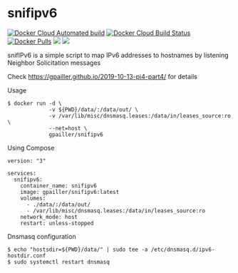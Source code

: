 # snifipv6
[![Docker Cloud Automated build](https://img.shields.io/docker/cloud/automated/gpailler/snifipv6)](https://hub.docker.com/r/gpailler/snifipv6/builds)
[![Docker Cloud Build Status](https://img.shields.io/docker/cloud/build/gpailler/snifipv6)](https://hub.docker.com/r/gpailler/snifipv6/builds)
[![Docker Pulls](https://img.shields.io/docker/pulls/gpailler/snifipv6.svg)](https://hub.docker.com/r/gpailler/snifipv6/)
[![](https://images.microbadger.com/badges/version/gpailler/snifipv6:latest.svg)](https://microbadger.com/images/gpailler/snifipv6:latest)
[![](https://images.microbadger.com/badges/image/gpailler/snifipv6:latest.svg)](https://microbadger.com/images/gpailler/snifipv6:latest)

snifIPv6 is a simple script to map IPv6 addresses to hostnames by listening Neighbor Solicitation messages

Check https://gpailler.github.io/2019-10-13-pi4-part4/ for details

Usage
```
$ docker run -d \
             -v ${PWD}/data/:/data/out/ \
             -v /var/lib/misc/dnsmasq.leases:/data/in/leases_source:ro \
             --net=host \
             gpailler/snifipv6
```

Using Compose
```
version: "3"

services:
  snifipv6:
    container_name: snifipv6
    image: gpailler/snifipv6:latest
    volumes:
      - ./data/:/data/out/
      - /var/lib/misc/dnsmasq.leases:/data/in/leases_source:ro
    network_mode: host
    restart: unless-stopped
```

Dnsmasq configuration
```
$ echo "hostsdir=${PWD}/data/" | sudo tee -a /etc/dnsmasq.d/ipv6-hostdir.conf
$ sudo systemctl restart dnsmasq
```
